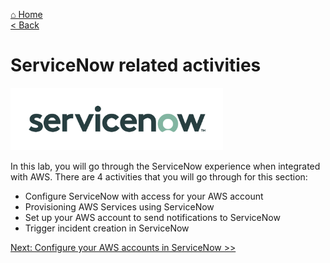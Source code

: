 [⌂ Home](/labs/end-to-end-it-lifecycle-management/README.md)
<br />[< Back](/labs/end-to-end-it-lifecycle-management/resources/LAB-EXECUTION-1.md)
# ServiceNow related activities
<img src="/labs/end-to-end-it-lifecycle-management/resources/snow-icon2.png" height="100">

In this lab, you will go through the ServiceNow experience when integrated with AWS. There are 4 activities that you will go through for this section:
- Configure ServiceNow with access for your AWS account
- Provisioning AWS Services using ServiceNow
- Set up your AWS account to send notifications to ServiceNow
- Trigger incident creation in ServiceNow


[Next: Configure your AWS accounts in ServiceNow >>](/labs/end-to-end-it-lifecycle-management/resources/README-SNOW-ACCOUNT-CONFIG.md)